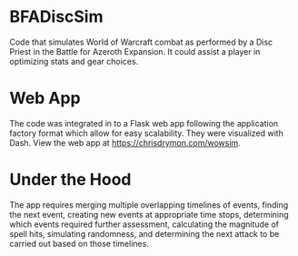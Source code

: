 # BFADiscSim
Code that simulates World of Warcraft combat as performed by a Disc Priest in the Battle for Azeroth Expansion. It could assist a player in optimizing stats and gear choices.
# Web App
The code was integrated in to a Flask web app following the application factory format which allow for easy scalability. They were visualized with Dash.
View the web app at https://chrisdrymon.com/wowsim.
# Under the Hood
The app requires merging multiple overlapping timelines of events, finding the next event, creating new events at appropriate time stops, determining which events required further assessment, calculating the magnitude of spell hits, simulating randomness, and determining the next attack to be carried out based on those timelines.

